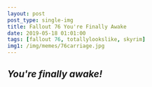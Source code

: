 ```yaml
---
layout: post
post_type: single-img
title: Fallout 76 You're Finally Awake
date: 2019-05-18 01:01:00
tags: [fallout 76, totallylookslike, skyrim]
img1: /img/memes/76carriage.jpg
---
```

## *You're finally awake!*
